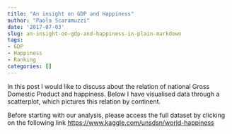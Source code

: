 ```yaml
---
title: "An insight on GDP and Happiness"
author: "Paola Scaramuzzi"
date: '2017-07-03'
slug: an-insight-on-gdp-and-happiness-in-plain-markdown
tags:
- GDP
- Happiness
- Ranking
categories: []
---
```



In this post I would like to discuss about the relation of national Gross Domestic Product and happiness. Below I have visualised data through a scatterplot, which pictures this relation by continent.


Before starting with our analysis, please access the full dataset by clicking on the following link https://www.kaggle.com/unsdsn/world-happiness







